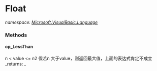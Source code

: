 ﻿
# Float
_namespace: [Microsoft.VisualBasic.Language](N-Microsoft.VisualBasic.Language.md)_



### Methods

#### op_LessThan
n < value <= n2
 假若n 大于value，则返回最大值，上面的表达式肯定不成立
_returns: _



